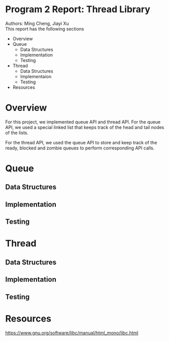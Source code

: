 # Program 2 Report: Thread Library
  Authors: Ming Cheng, Jiayi Xu  
  This report has the following sections
  * Overview 
  * Queue
    * Data Structures
    * Implementation
    * Testing
  * Thread
    * Data Structures
    * Implementaion
    * Testing
  * Resources
  
# Overview
  For this project, we implemented queue API and thread API.
  For the queue API, we used a special linked list that keeps track of
  the head and tail nodes of the lists.

  For the thread API, we used the queue API to store and keep track of
  the ready, blocked and zombie queues to perform corresponding API calls. 

# Queue

## Data Structures
  

## Implementation

## Testing

# Thread

## Data Structures

## Implementation

## Testing

# Resources
  https://www.gnu.org/software/libc/manual/html_mono/libc.html

